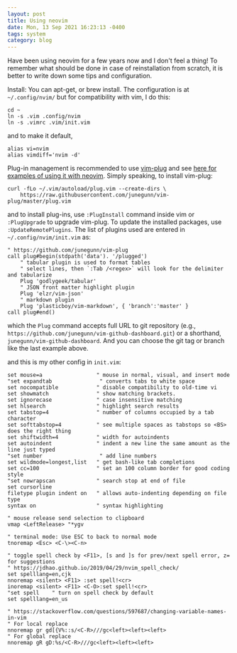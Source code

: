```yaml
---
layout: post
title: Using neovim
date: Mon, 13 Sep 2021 16:23:13 -0400
tags: system
category: blog
---
```


Have been using neovim for a few years now and I don't feel a thing! To
remember what should be done in case of reinstallation from scratch, it is
better to write down some tips and configuration.

Install: You can apt-get, or brew install. The configuration is at `~/.config/nvim/` but for compatibility with vim, I do this:

```
cd ~
ln -s .vim .config/nvim
ln -s .vimrc .vim/init.vim
```

and to make it default,

```
alias vi=nvim
alias vimdiff='nvim -d'
```

Plug-in management is recommended to use [vim-plug](https://vi.stackexchange.com/questions/388/) and see [here for examples of using it with neovim](https://www.linode.com/docs/guides/how-to-install-neovim-and-plugins-with-vim-plug/). Simply speaking, to install vim-plug:

```
curl -fLo ~/.vim/autoload/plug.vim --create-dirs \
    https://raw.githubusercontent.com/junegunn/vim-plug/master/plug.vim
```

and to install plug-ins, use `:PlugInstall` command inside vim or
`:PlugUpgrade` to upgrade vim-plug. To update the installed packages, use
`:UpdateRemotePlugins`. The list of plugins used are entered in
`~/.config/nvim/init.vim` as:

```vim
" https://github.com/junegunn/vim-plug
call plug#begin(stdpath('data'). '/plugged')
	" tabular plugin is used to format tables
	" select lines, then `:Tab /<regex>` will look for the delimiter and tabularize
	Plug 'godlygeek/tabular'
	" JSON front matter highlight plugin
	Plug 'elzr/vim-json'
	" markdown plugin
	Plug 'plasticboy/vim-markdown', { 'branch':'master' }
call plug#end()
```

which the `Plug` command accepts full URL to git repository (e.g.,
`https://github.com/junegunn/vim-github-dashboard.git`) or a shorthand,
`junegunn/vim-github-dashboard`. And you can choose the git tag or branch like
the last example above.

and this is my other config in `init.vim`:

```vim
set mouse=a                 " mouse in normal, visual, and insert mode
"set expandtab               " converts tabs to white space
set nocompatible            " disable compatibility to old-time vi
set showmatch               " show matching brackets.
set ignorecase              " case insensitive matching
set hlsearch                " highlight search results
set tabstop=4               " number of columns occupied by a tab character
set softtabstop=4           " see multiple spaces as tabstops so <BS> does the right thing
set shiftwidth=4            " width for autoindents
set autoindent              " indent a new line the same amount as the line just typed
"set number                  " add line numbers
set wildmode=longest,list   " get bash-like tab completions
set cc=100                  " set an 100 column border for good coding style
"set nowrapscan				" search stop at end of file
set cursorline
filetype plugin indent on   " allows auto-indenting depending on file type
syntax on                   " syntax highlighting

" mouse release send selection to clipboard
vmap <LeftRelease> "*ygv

" terminal mode: Use ESC to back to normal mode
tnoremap <Esc> <C-\><C-n>

" toggle spell check by <F11>, [s and ]s for prev/next spell error, z= for suggestions
" https://jdhao.github.io/2019/04/29/nvim_spell_check/
set spelllang=en,cjk
nnoremap <silent> <F11> :set spell!<cr>
inoremap <silent> <F11> <C-O>:set spell!<cr>
"set spell    " turn on spell check by default
set spelllang=en_us

" https://stackoverflow.com/questions/597687/changing-variable-names-in-vim
" For local replace
nnoremap gr gd[{V%::s/<C-R>///gc<left><left><left>
" For global replace
nnoremap gR gD:%s/<C-R>///gc<left><left><left>
```
